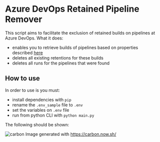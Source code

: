 # Azure DevOps Retained Pipeline Remover

This script aims to facilitate the exclusion of retained builds on pipelines at Azure DevOps.
What it does:
- enables you to retrieve builds of pipelines based on properties described [here](https://learn.microsoft.com/en-us/rest/api/azure/devops/pipelines/pipelines/list?view=azure-devops-rest-7.0#pipeline)
- deletes all existing retentions for these builds
- deletes all runs for the pipelines that were found


## How to use
In order to use is you must:
- install dependencies with `pip`
- rename the `.env_sample` file to `.env`
- set the variables on `.env` file
- run from python CLI with `python main.py`

The following should be shown:

![carbon](https://user-images.githubusercontent.com/18142156/207431960-f9adf438-2583-4b6c-a94c-b0d9c07cceac.png)
Image generated with https://carbon.now.sh/
